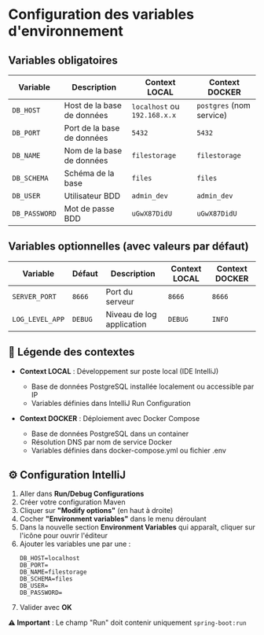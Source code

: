 # Configuration des variables d'environnement

## Variables obligatoires

| Variable      | Description                | Context LOCAL             | Context DOCKER            |
|---------------|----------------------------|---------------------------|---------------------------|
| `DB_HOST`     | Host de la base de données | `localhost` ou `192.168.x.x` | `postgres` (nom service)  |
| `DB_PORT`     | Port de la base de données | `5432`                    | `5432`                    |
| `DB_NAME`     | Nom de la base de données  | `filestorage`             | `filestorage`             |
| `DB_SCHEMA`   | Schéma de la base          | `files`                   | `files`                   |
| `DB_USER`     | Utilisateur BDD            | `admin_dev`               | `admin_dev`               |
| `DB_PASSWORD` | Mot de passe BDD           | `uGwX87DidU`              | `uGwX87DidU`              |

## Variables optionnelles (avec valeurs par défaut)

| Variable        | Défaut  | Description               | Context LOCAL | Context DOCKER |
|-----------------|---------|---------------------------|---------------|----------------|
| `SERVER_PORT`   | `8666`  | Port du serveur           | `8666`        | `8666`         |
| `LOG_LEVEL_APP` | `DEBUG` | Niveau de log application | `DEBUG`       | `INFO`         |

## 📝 **Légende des contextes**

- **Context LOCAL** : Développement sur poste local (IDE IntelliJ)
    - Base de données PostgreSQL installée localement ou accessible par IP
    - Variables définies dans IntelliJ Run Configuration

- **Context DOCKER** : Déploiement avec Docker Compose
    - Base de données PostgreSQL dans un container
    - Résolution DNS par nom de service Docker
    - Variables définies dans docker-compose.yml ou fichier .env

## ⚙️ **Configuration IntelliJ**

1. Aller dans **Run/Debug Configurations**
2. Créer votre configuration Maven
3. Cliquer sur **"Modify options"** (en haut à droite)
4. Cocher **"Environment variables"** dans le menu déroulant
5. Dans la nouvelle section **Environment Variables** qui apparaît, cliquer sur l'icône pour ouvrir l'éditeur
6. Ajouter les variables une par une :
   ```
   DB_HOST=localhost
   DB_PORT=
   DB_NAME=filestorage
   DB_SCHEMA=files
   DB_USER=
   DB_PASSWORD=
   ```
7. Valider avec **OK**

**⚠️ Important** : Le champ "Run" doit contenir uniquement `spring-boot:run`